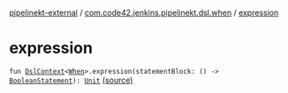 [pipelinekt-external](../index.md) / [com.code42.jenkins.pipelinekt.dsl.when](index.md) / [expression](./expression.md)

# expression

`fun `[`DslContext`](../com.code42.jenkins.pipelinekt.dsl/-dsl-context/index.md)`<`[`When`](../com.code42.jenkins.pipelinekt.core/-when.md)`>.expression(statementBlock: () -> `[`BooleanStatement`](../com.code42.jenkins.pipelinekt.core.conditional/-boolean-statement/index.md)`): `[`Unit`](https://kotlinlang.org/api/latest/jvm/stdlib/kotlin/-unit/index.html) [(source)](https://github.com/code42/pipelinekt/tree/master/dsl/src/main/kotlin/com/code42/jenkins/pipelinekt/dsl/when/WhenDsl.kt#L107)